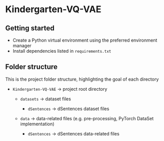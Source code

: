 # Kindergarten-VQ-VAE

## Getting started

- Create a Python virtual environment using the preferred environment manager
- Install dependencies listed in `requirements.txt`

## Folder structure

This is the project folder structure, highlighting the goal of each directory

- `Kindergarten-VQ-VAE` $\to$ project root directory
    - `datasets` $\to$ dataset files
        - `dSentences` $\to$ dSentences dataset files
    
    - `data` $\to$ data-related files (e.g. pre-processing, PyTorch DataSet implementation)
        - `dSentences` $\to$ dSentences data-related files
